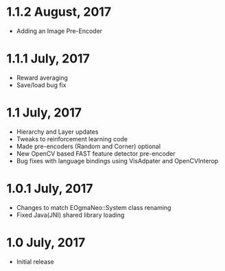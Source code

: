1.1.2 August, 2017
==================

- Adding an Image Pre-Encoder

1.1.1 July, 2017
================

- Reward averaging
- Save/load bug fix

1.1  July, 2017
===============

- Hierarchy and Layer updates
- Tweaks to reinforcement learning code
- Made pre-encoders (Random and Corner) optional
- New OpenCV based FAST feature detector pre-encoder
- Bug fixes with language bindings using VisAdpater and OpenCVInterop

1.0.1 July, 2017
================

- Changes to match EOgmaNeo::System class renaming
- Fixed Java(JNI) shared library loading

1.0  July, 2017
====================

- Initial release
